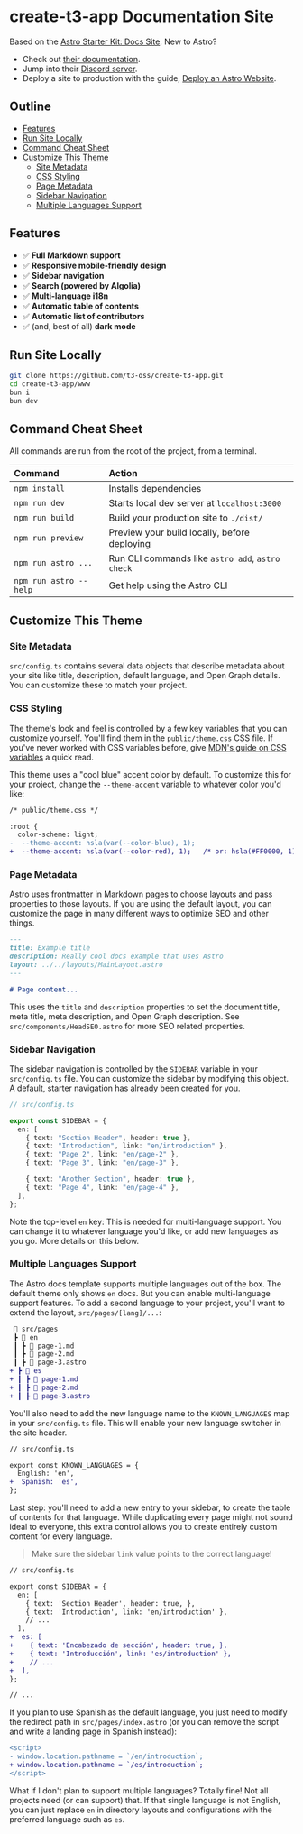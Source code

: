 # create-t3-app Documentation Site

Based on the [Astro Starter Kit: Docs Site](https://github.com/withastro/astro/tree/latest/examples/docs). New to Astro?

- Check out [their documentation](https://docs.astro.build).
- Jump into their [Discord server](https://astro.build/chat).
- Deploy a site to production with the guide, [Deploy an Astro Website](https://docs.astro.build/guides/deploy).

## Outline

- [Features](#features)
- [Run Site Locally](#run-site-locally)
- [Command Cheat Sheet](#command-cheat-sheet)
- [Customize This Theme](#customize-this-theme)
  - [Site Metadata](#site-metadata)
  - [CSS Styling](#css-styling)
  - [Page Metadata](#page-metadata)
  - [Sidebar Navigation](#sidebar-navigation)
  - [Multiple Languages Support](#multiple-languages-support)

## Features

- ✅ **Full Markdown support**
- ✅ **Responsive mobile-friendly design**
- ✅ **Sidebar navigation**
- ✅ **Search (powered by Algolia)**
- ✅ **Multi-language i18n**
- ✅ **Automatic table of contents**
- ✅ **Automatic list of contributors**
- ✅ (and, best of all) **dark mode**

## Run Site Locally

```bash
git clone https://github.com/t3-oss/create-t3-app.git
cd create-t3-app/www
bun i
bun dev
```

## Command Cheat Sheet

All commands are run from the root of the project, from a terminal.

| Command                | Action                                           |
| :--------------------- | :----------------------------------------------- |
| `npm install`          | Installs dependencies                            |
| `npm run dev`          | Starts local dev server at `localhost:3000`      |
| `npm run build`        | Build your production site to `./dist/`          |
| `npm run preview`      | Preview your build locally, before deploying     |
| `npm run astro ...`    | Run CLI commands like `astro add`, `astro check` |
| `npm run astro --help` | Get help using the Astro CLI                     |

## Customize This Theme

### Site Metadata

`src/config.ts` contains several data objects that describe metadata about your site like title, description, default language, and Open Graph details. You can customize these to match your project.

### CSS Styling

The theme's look and feel is controlled by a few key variables that you can customize yourself. You'll find them in the `public/theme.css` CSS file. If you've never worked with CSS variables before, give [MDN's guide on CSS variables](https://developer.mozilla.org/en-US/docs/Web/CSS/Using_CSS_custom_properties) a quick read.

This theme uses a "cool blue" accent color by default. To customize this for your project, change the `--theme-accent` variable to whatever color you'd like:

```diff
/* public/theme.css */

:root {
  color-scheme: light;
-  --theme-accent: hsla(var(--color-blue), 1);
+  --theme-accent: hsla(var(--color-red), 1);   /* or: hsla(#FF0000, 1); */
```

### Page Metadata

Astro uses frontmatter in Markdown pages to choose layouts and pass properties to those layouts. If you are using the default layout, you can customize the page in many different ways to optimize SEO and other things.

```markdown
---
title: Example title
description: Really cool docs example that uses Astro
layout: ../../layouts/MainLayout.astro
---

# Page content...
```

This uses the `title` and `description` properties to set the document title, meta title, meta description, and Open Graph description. See `src/components/HeadSEO.astro` for more SEO related properties.

### Sidebar Navigation

The sidebar navigation is controlled by the `SIDEBAR` variable in your `src/config.ts` file. You can customize the sidebar by modifying this object. A default, starter navigation has already been created for you.

```ts
// src/config.ts

export const SIDEBAR = {
  en: [
    { text: "Section Header", header: true },
    { text: "Introduction", link: "en/introduction" },
    { text: "Page 2", link: "en/page-2" },
    { text: "Page 3", link: "en/page-3" },

    { text: "Another Section", header: true },
    { text: "Page 4", link: "en/page-4" },
  ],
};
```

Note the top-level `en` key: This is needed for multi-language support. You can change it to whatever language you'd like, or add new languages as you go. More details on this below.

### Multiple Languages Support

The Astro docs template supports multiple languages out of the box. The default theme only shows `en` docs. But you can enable multi-language support features. To add a second language to your project, you'll want to extend the layout, `src/pages/[lang]/...`:

```diff
 📂 src/pages
 ┣ 📂 en
 ┃ ┣ 📜 page-1.md
 ┃ ┣ 📜 page-2.md
 ┃ ┣ 📜 page-3.astro
+ ┣ 📂 es
+ ┃ ┣ 📜 page-1.md
+ ┃ ┣ 📜 page-2.md
+ ┃ ┣ 📜 page-3.astro
```

You'll also need to add the new language name to the `KNOWN_LANGUAGES` map in your `src/config.ts` file. This will enable your new language switcher in the site header.

```diff
// src/config.ts

export const KNOWN_LANGUAGES = {
  English: 'en',
+  Spanish: 'es',
};
```

Last step: you'll need to add a new entry to your sidebar, to create the table of contents for that language. While duplicating every page might not sound ideal to everyone, this extra control allows you to create entirely custom content for every language.

> Make sure the sidebar `link` value points to the correct language!

```diff
// src/config.ts

export const SIDEBAR = {
  en: [
    { text: 'Section Header', header: true, },
    { text: 'Introduction', link: 'en/introduction' },
    // ...
  ],
+  es: [
+    { text: 'Encabezado de sección', header: true, },
+    { text: 'Introducción', link: 'es/introduction' },
+    // ...
+  ],
};

// ...
```

If you plan to use Spanish as the default language, you just need to modify the redirect path in `src/pages/index.astro` (or you can remove the script and write a landing page in Spanish instead):

```diff
<script>
- window.location.pathname = `/en/introduction`;
+ window.location.pathname = `/es/introduction`;
</script>
```

What if I don't plan to support multiple languages? Totally fine! Not all projects need (or can support) that. If that single language is not English, you can just replace `en` in directory layouts and configurations with the preferred language such as `es`.

